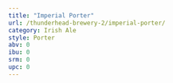 ```yaml
---
title: "Imperial Porter"
url: /thunderhead-brewery-2/imperial-porter/
category: Irish Ale
style: Porter
abv: 0
ibu: 0
srm: 0
upc: 0
---
```


